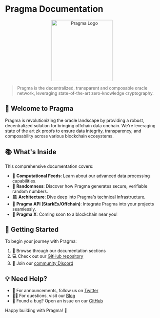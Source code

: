 # Pragma Documentation

<p align="center">
  <img src="/img/pragma-og-img.svg" alt="Pragma Logo" width="200"/>
</p>

> Pragma is the decentralized, transparent and composable oracle network, leveraging state-of-the-art zero-knowledge cryptography.

## 🌟 Welcome to Pragma

Pragma is revolutionizing the oracle landscape by providing a robust, decentralized solution for bringing offchain data onchain. We're leveraging state of the art zk proofs to ensure data integrity, transparency, and composability across various blockchain ecosystems.

## 📚 What's Inside

This comprehensive documentation covers:

- 🧮 **Computational Feeds**: Learn about our advanced data processing capabilities.
- 🎲 **Randomness**: Discover how Pragma generates secure, verifiable random numbers.
- 🏛️ **Architecture**: Dive deep into Pragma's technical infrastructure.
- 🔌 **Pragma API (StarkEx/Offchain)**: Integrate Pragma into your projects seamlessly.
- 🚀 **Pragma X**: Coming soon to a blockchain near you!

## 🚀 Getting Started

To begin your journey with Pragma:

1. 📖 Browse through our documentation sections
2. 💻 Check out our [GitHub repository](https://github.com/astraly-labs)
3. 🤝 Join our [community Discord](https://discord.com/invite/M9aRZtZHU7)

## 💡 Need Help?

- 📣 For announcements, follow us on [Twitter](https://x.com/PragmaOracle)
- 🙋‍♀️ For questions, visit our [Blog](https://blog.pragma.build)
- 🐛 Found a bug? Open an issue on our [GitHub](https://github.com/astraly-labs/pragma-docs/issues)

Happy building with Pragma! 🎉
